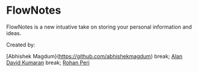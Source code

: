 # FlowNotes

FlowNotes is a new intuative take on storing your personal information and ideas. 

Created by:

[Abhishek Magdum}(https://github.com/abhishekmagdum) break;
[Alan David Kumaran](https://github.com/AlanDavid99) break;
[Rohan Peri](https://github.com/rohanperi)

